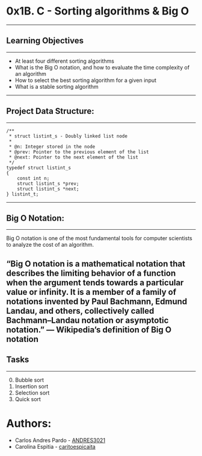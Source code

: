 # 0x1B. C - Sorting algorithms & Big O

---
## Learning Objectives
---
- At least four different sorting algorithms
- What is the Big O notation, and how to evaluate the time complexity of an algorithm
- How to select the best sorting algorithm for a given input
- What is a stable sorting algorithm
---
## Project Data Structure:
---
```
/**
 * struct listint_s - Doubly linked list node
 *
 * @n: Integer stored in the node
 * @prev: Pointer to the previous element of the list
 * @next: Pointer to the next element of the list
 */
typedef struct listint_s
{
    const int n;
    struct listint_s *prev;
    struct listint_s *next;
} listint_t;
```
---
## Big O Notation:
---
Big O notation is one of the most fundamental tools for computer scientists to analyze the cost of an algorithm.

“Big O notation is a mathematical notation that describes the limiting behavior of a function when the argument tends towards a particular value or infinity. It is a member of a family of notations invented by Paul Bachmann, Edmund Landau, and others, collectively called Bachmann–Landau notation or asymptotic notation.”
— Wikipedia’s definition of Big O notation
---
## Tasks
---
0. Bubble sort
1. Insertion sort
2. Selection sort
3. Quick sort

# Authors:
  - Carlos Andres Pardo - [ANDRES3021](https://github.com/ANDRES3021) 
  - Carolina Espitia - [caritoespicaita](https://github.com/caritoespicaita) 